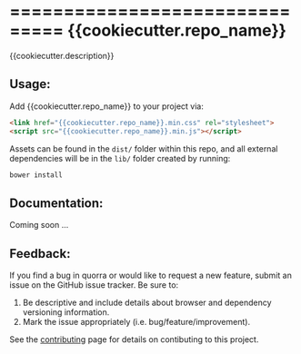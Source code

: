 ===============================
{{cookiecutter.repo_name}}
===============================

{{cookiecutter.description}}


## Usage:

Add {{cookiecutter.repo_name}} to your project via:

```html
<link href="{{cookiecutter.repo_name}}.min.css" rel="stylesheet">
<script src="{{cookiecutter.repo_name}}.min.js"></script>
```

Assets can be found in the `dist/` folder within this repo, and all external dependencies will be in the `lib/` folder created by running:

```bash
bower install
```


## Documentation:

Coming soon ...


## Feedback:

If you find a bug in quorra or would like to request a new feature, submit an issue on the GitHub issue tracker. Be sure to:

1. Be descriptive and include details about browser and dependency versioning information.
2. Mark the issue appropriately (i.e. bug/feature/improvement).

See the [contributing](https://github.com/{{cookiecutter.username}}/{{cookiecutter.repo_name}}/blob/master/CONTRIBUTING.rst) page for details on contibuting to this project.

